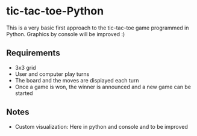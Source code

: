 # tic-tac-toe-Python
This is a very basic first approach to the tic-tac-toe game programmed in Python.
Graphics by console will be improved :)


## Requirements
 - 3x3 grid
 - User and computer play turns
 - The board and the moves are displayed each turn
 - Once a game is won, the winner is announced and a new game can be started

## Notes
 - Custom visualization: Here in python and console and to be improved



